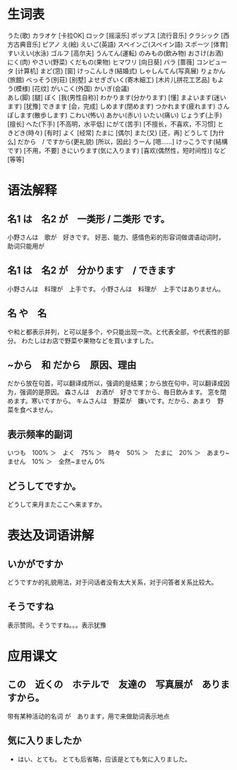 # 生词表
うた(歌)
カラオケ    [卡拉OK]
ロック  [摇滚乐]
ポップス    [流行音乐]
クラシック  [西方古典音乐]
ピアノ
え(絵)
えいご(英語)
スペインご(スペイン語)
スポーツ    [体育]
すいえい(水泳)
ゴルフ  [高尔夫]
うんてん(運転)
のみもの(飲み物)
おさけ(お酒)
にく(肉)
やさい(野菜)
くだもの(果物)
ヒマワリ    [向日葵]
バラ    [蔷薇]
コンピュータ    [计算机]
まど(窓)    [窗]
けっこんしき(結婚式)
しゃしんてん(写真展)
りょかん(旅館)
べっそう(別荘)  [别墅]
よせぎざいく(寄木細工)  [木片儿拼花工艺品]
もよう(模様)    [花纹]
がいこく(外国)
かいぎ(会議)    
あし(脚)    [腿]
ぼく    [我(男性自称)]
わかります(分かります)  [懂]
まよいます(迷います)    [犹豫]
できます    [会，完成]
しめます(閉めます)
つかれます(疲れます)
さんぽします(散歩します)
こわい(怖い)
あかい(赤い)
いたい(痛い)
じょうず(上手)  [擅长]
へた(下手)  [不高明，水平低]
にがて(苦手)    [不擅长，不喜欢，不习惯]
ときどき(時々)  [有时]
よく    [经常]
たまに  [偶尔]
また(又)    [还，再]
どうして    [为什么]
だから　/ ですから(更礼貌)  [所以，因此]
うーん  [嗯……]
けっこうです(結構です)  [不用，不要]
きにいります(気に入ります)  [喜欢(偶然性，短时间性)]
など    [等等]

# 语法解释
## 名1 は　名2 が　一类形 / 二类形 です。
小野さんは　歌が　好きです。
好恶、能力、感情色彩的形容词做谓语动词时，助词只能用が
## 名1 は　名2 が　分かります　/ できます
小野さんは　料理が　上手です。
小野さんは　料理が　上手ではありません。
## 名 や　名
や和と都表示并列，と可以是多个，や只能出现一次。と代表全部，や代表性的部分。
わたしはお店で野菜や果物などを買いますした。
## ~から　和 だから　原因、理由
だから放在句首，可以翻译成所以，强调的是结果；から放在句中，可以翻译成因为，强调的是原因。
森さんは　お酒が　好きですから、毎日飲みます。
窓を閉めます。寒いですから。
キムさんは　野菜が　嫌いです。だから、あまり　野菜を食べません。
## 表示频率的副词
いつも　100% ＞　よく　75% ＞　時々　50% ＞　たまに　20% ＞　あまり~ません　10% ＞　全然~ません 0%
## どうしてですか。
どうして来月またここへ来ますか。

# 表达及词语讲解
## いかがですか
どうですか的礼貌用法，对于问话者没有太大关系，对于问答者关系比较大。
## そうですね
表示赞同。そうですね。。。表示犹豫

# 应用课文
## この　近くの　ホテルで　友達の　写真展が　ありますから。
带有某种活动的名词 が　あります，用で来做助词表示地点
## 気に入りましたか
- はい、とても。
とても后省略，应该是とても気に入りました。